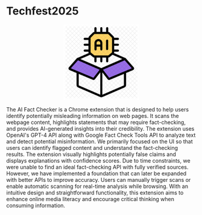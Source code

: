 # Techfest2025

<p align="center">
  <img src="https://github.com/sirik0ta/Techfest2025/blob/main/icon128.png" alt="AI Fact Checker Logo" width="200"/>
</p>

The AI Fact Checker is a Chrome extension that is designed to help users identify potentially misleading information on web pages. It scans the webpage content, highlights statements that may require fact-checking, and provides AI-generated insights into their credibility. The extension uses OpenAI's GPT-4 API along with Google Fact Check Tools API to analyze text and detect potential misinformation. We primarily focused on the UI so that users can identify flagged content and understand the fact-checking results. The extension visually highlights potentially false claims and displays explanations with confidence scores. Due to time constraints, we were unable to find an ideal fact-checking API with fully verified sources. However, we have implemented a foundation that can later be expanded with better APIs to improve accuracy. Users can manually trigger scans or enable automatic scanning for real-time analysis while browsing. With an intuitive design and straightforward functionality, this extension aims to enhance online media literacy and encourage critical thinking when consuming information.
